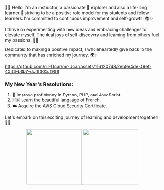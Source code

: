 👨‍🏫 Hello, I'm an instructor, a passionate 🚀 explorer and also a life-long learner 🌟 striving to be a positive role model for my students and fellow learners. I'm committed to continuous improvement and self-growth. 📚✨



I thrive on experimenting with new ideas and embracing challenges to elevate myself. The dual joys of self-discovery and learning from others fuel my passions. 🌱💡

Dedicated to making a positive impact, I wholeheartedly give back to the community that has enriched my journey. 🌍✨

https://github.com/mr-Ucar/mr-Ucar/assets/116120748/2eb9e4de-49ef-4543-b6b7-dcf8365cf998

### My New Year's Resolutions:

1. 🐍 Improve proficiency in Python, PHP, and JavaScript.
2. 🇫🇷  Learn the beautiful language of French.
3. ☁️ Acquire the AWS Cloud Security Certificate.

Let's embark on this exciting journey of learning and development together! 💪🚀

  

<div align="center">
  <a href="https://github.com/mr-Ucar">
  <img height="180em" src="https://github-readme-stats.vercel.app/api?username=mr-Ucar&show_icons=true&theme=dracula"/>
    
  <img height="180em" src="https://github-readme-stats.vercel.app/api/top-langs/?username=mr-Ucar&layout=compact&langs_count=8&theme=radical&cache_seconds=1600"/>


